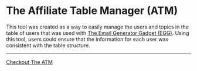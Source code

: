 # The Affiliate Table Manager (ATM)
	
This tool was created as a way to easily manage the users and topics in the table of users that was used with [The Email Generator Gadget (EGG)](../egg). Using this tool, users could ensure that the information for each user was consistent with the table structure.

-----

[Checkout The ATM](https://dejai.github.io/iris/tools/atm/)
